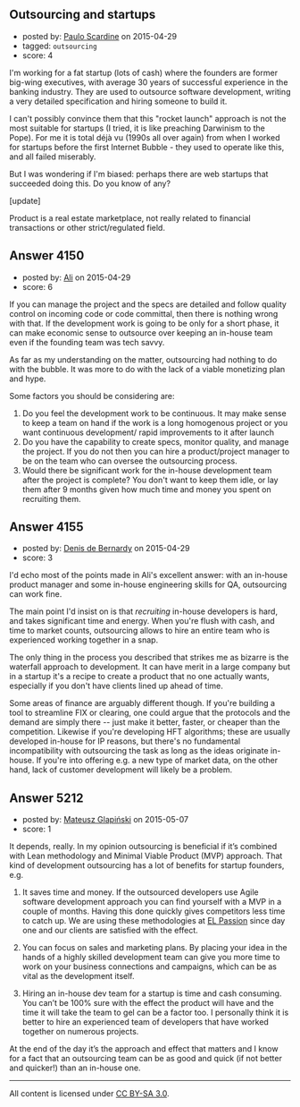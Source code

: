 ## Outsourcing and startups

- posted by: [Paulo Scardine](https://stackexchange.com/users/199019/paulo-scardine) on 2015-04-29
- tagged: `outsourcing`
- score: 4

I'm working for a fat startup (lots of cash) where the founders are former big-wing executives, with average 30 years of successful experience in the banking industry. They are used to outsource software development, writing a very detailed specification and hiring someone to build it.

I can't possibly convince them that this "rocket launch" approach is not the most suitable for startups (I tried, it is like preaching Darwinism to the Pope). For me it is total déjà vu (1990s all over again) from when I worked for startups before the first Internet Bubble - they used to operate like this, and all failed miserably.

But I was wondering if I'm biased: perhaps there are web startups that succeeded doing this. Do you know of any?

[update]

Product is a real estate marketplace, not really related to financial transactions or other strict/regulated field.


## Answer 4150

- posted by: [Ali](https://stackexchange.com/users/2815644/ali) on 2015-04-29
- score: 6

If you can manage the project and the specs are detailed and follow quality control on incoming code or code committal, then there is nothing wrong with that. If the development work is going to be only for a short phase, it can make economic sense to outsource over keeping an in-house team even if the founding team was tech savvy. 

As far as my understanding on the matter, outsourcing had nothing to do with the bubble. It was more to do with the lack of a viable monetizing plan and hype.

Some factors you should be considering are: 

 1. Do you feel the development work to be continuous. It may make sense to keep a team on  hand if the work is a long homogenous project or you want continuous development/ rapid improvements to it after launch
 2. Do you have the capability to create specs, monitor quality,  and manage the project. If you do not then you can hire a product/project manager to be on the team who can oversee the outsourcing process.
 3. Would there be significant work for the in-house development team after the project is complete? You don't want to keep them idle, or lay them after 9 months given how much time and money you spent on recruiting them. 




## Answer 4155

- posted by: [Denis de Bernardy](https://stackexchange.com/users/182468/denis-de-bernardy) on 2015-04-29
- score: 3

I'd echo most of the points made in Ali's excellent answer: with an in-house product manager and some in-house engineering skills for QA, outsourcing can work fine.

The main point I'd insist on is that *recruiting* in-house developers is hard, and takes significant time and energy. When you're flush with cash, and time to market counts, outsourcing allows to hire an entire team who is experienced working together in a snap.

The only thing in the process you described that strikes me as bizarre is the waterfall approach to development. It can have merit in a large company but in a startup it's a recipe to create a product that no one actually wants, especially if you don't have clients lined up ahead of time.

Some areas of finance are arguably different though. If you're building a tool to streamline FIX or clearing, one could argue that the protocols and the demand are simply there -- just make it better, faster, or cheaper than the competition. Likewise if you're developing HFT algorithms; these are usually developed in-house for IP reasons, but there's no fundamental incompatibility with outsourcing the task as long as the ideas originate in-house. If you're into offering e.g. a new type of market data, on the other hand, lack of customer development will likely be a problem.


## Answer 5212

- posted by: [Mateusz Glapiński](https://stackexchange.com/users/6270275/mateusz-glapi-ski) on 2015-05-07
- score: 1

<p>It depends, really. In my opinion outsourcing is beneficial if it’s combined with Lean methodology and Minimal Viable Product (MVP) approach. 
That kind of development outsourcing has a lot of benefits for startup founders, e.g.</p>

<ol>
<li><p>It saves time and money. If the outsourced developers use Agile software development approach you can find yourself with a MVP in a couple of months.
Having this done quickly gives competitors less time to catch up. We are using these methodologies at <a href="http://www.elpassion.com" rel="nofollow">EL Passion</a> since day one and our clients are satisfied with the effect.</p></li>
<li><p>You can focus on sales and marketing plans. By placing your idea in the hands of a highly skilled development team can give you more time to work on your business connections and campaigns, which can be as vital as the development itself.</p></li>
<li><p>Hiring an in-house dev team for a startup is time and cash consuming. You can’t be 100% sure with the effect the product will have and the time it will take the team to gel can be a factor too. I personally think it is better to hire an experienced team of developers that have worked together on numerous projects.</p></li>
</ol>

<p>At the end of the day it’s the approach and effect that matters and I know for a fact that an outsourcing team can be as good and quick (if not better and quicker!) than an in-house one. </p>




---

All content is licensed under [CC BY-SA 3.0](https://creativecommons.org/licenses/by-sa/3.0/).
